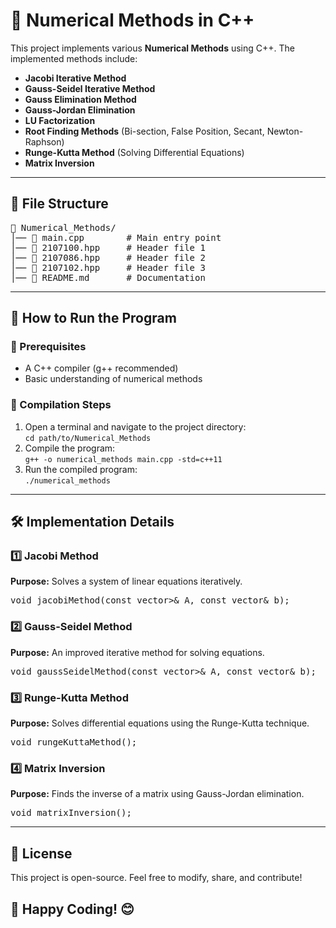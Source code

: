 <h1>📌 Numerical Methods in C++</h1>

<p>This project implements various <b>Numerical Methods</b> using C++. The implemented methods include:</p>
<ul>
  <li><b>Jacobi Iterative Method</b></li>
  <li><b>Gauss-Seidel Iterative Method</b></li>
  <li><b>Gauss Elimination Method</b></li>
  <li><b>Gauss-Jordan Elimination</b></li>
  <li><b>LU Factorization</b></li>
  <li><b>Root Finding Methods</b> (Bi-section, False Position, Secant, Newton-Raphson)</li>
  <li><b>Runge-Kutta Method</b> (Solving Differential Equations)</li>
  <li><b>Matrix Inversion</b></li>
</ul>

<hr>

<h2>📂 File Structure</h2>
<pre>
📁 Numerical_Methods/
│── 📄 main.cpp        # Main entry point
│── 📄 2107100.hpp     # Header file 1
│── 📄 2107086.hpp     # Header file 2
│── 📄 2107102.hpp     # Header file 3
│── 📄 README.md       # Documentation
</pre>

<hr>

<h2>🚀 How to Run the Program</h2>

<h3>🔹 Prerequisites</h3>
<ul>
  <li>A C++ compiler (g++ recommended)</li>
  <li>Basic understanding of numerical methods</li>
</ul>

<h3>🔹 Compilation Steps</h3>
<ol>
  <li>Open a terminal and navigate to the project directory: <br>
      <code>cd path/to/Numerical_Methods</code></li>
  <li>Compile the program: <br>
      <code>g++ -o numerical_methods main.cpp -std=c++11</code></li>
  <li>Run the compiled program: <br>
      <code>./numerical_methods</code></li>
</ol>

<hr>

<h2>🛠 Implementation Details</h2>

<h3>1️⃣ Jacobi Method</h3>
<p><b>Purpose:</b> Solves a system of linear equations iteratively.</p>
<pre>
void jacobiMethod(const vector<vector<double>>& A, const vector<double>& b);
</pre>

<h3>2️⃣ Gauss-Seidel Method</h3>
<p><b>Purpose:</b> An improved iterative method for solving equations.</p>
<pre>
void gaussSeidelMethod(const vector<vector<double>>& A, const vector<double>& b);
</pre>

<h3>3️⃣ Runge-Kutta Method</h3>
<p><b>Purpose:</b> Solves differential equations using the Runge-Kutta technique.</p>
<pre>
void rungeKuttaMethod();
</pre>

<h3>4️⃣ Matrix Inversion</h3>
<p><b>Purpose:</b> Finds the inverse of a matrix using Gauss-Jordan elimination.</p>
<pre>
void matrixInversion();
</pre>

<hr>

<h2>📜 License</h2>
<p>This project is open-source. Feel free to modify, share, and contribute!</p>

<h2>🚀 Happy Coding! 😊</h2>
